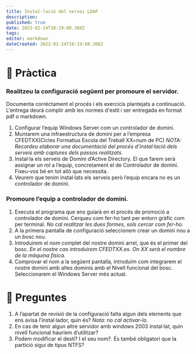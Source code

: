 ```yaml
---
title: Instal·lació del servei LDAP
description: 
published: true
date: 2022-02-14T16:19:08.308Z
tags: 
editor: markdown
dateCreated: 2022-02-14T16:19:08.308Z
---
```


<!--- [:clipboard: Solucions *Accedeix als resultats dels exercicis (Només professors)*](solucions)
{.links-list}-->
# :pencil: Pràctica

### Realitzeu la configuració següent per promoure el servidor. 
Documenta corrèctament el procés i els exercicis plantejats a continuació. L'entrega deurà complir amb les normes d'estil i ser entregada en format pdf o markdown.

1. Configurar l’equip Windows Server com un controlador de domini.
2. Muntarem una infraestructura de domini per a l’empresa CFEDTXX(Cicles Formatius Escola del Treball XX=num de PC)
*NOTA: Recordeu elaborar una documentació del procés d’instal·lació dels serveis amb captures dels passos realitzats.*
3. Instal·la els serveis de Domini d’Active Directory. El que farem serà assignar un rol a l’equip, concretament el de Controlador de domini. Fixeu-vos bé en tot allò que necessita.
4. Veurem que tenim instal·lats els serveis però l’equip encara no es un controlador de domini.

### Promoure l’equip a controlador de domini.
1. Executa el programa que ens guiarà en el procés de promoció a controlador de domini. Cerqueu com fer-ho tant per entorn gràfic com per terminal. *No cal realitzar les dues formes, sols cercar com fer-ho.*
2. A la primera pantalla de configuració seleccionem crear un domini nou a un bosc nou.
3. Introduirem el nom complet del nostre domini arrel, que és el primer del bosc.
   *En el nostre cas introduirem CFEDTXX.es. On XX serà el nombre de la màquina física.*
4. Comprovar el nom a la següent pantalla, introduïm com integrarem el nostre domini amb altes dominis amb el Nivell funcional del bosc. Seleccionarem el Windows Server més actual.

# :pencil: Preguntes
1. A l’apartat de revisió de la configuració falta algun dels elements que ens avisa l’instal·lador, quin és? *Nota: no cal activar-lo.*
2. En cas de tenir algun altre servidor amb windows 2003 instal·lat, quin nivell funcional hauríem d’utilitzar?
3. Podem modificar el destí? I el seu nom?. És també obligatori que la partició sigui de tipus NTFS? 